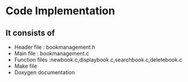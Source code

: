 # Code Implementation
## It consists of 
* Header file : bookmanagement.h
* Main file : bookmanagement.c
* Function files :newbook.c,displaybook.c,searchbook.c,deletebook.c
* Make file
* Doxygen documentation

